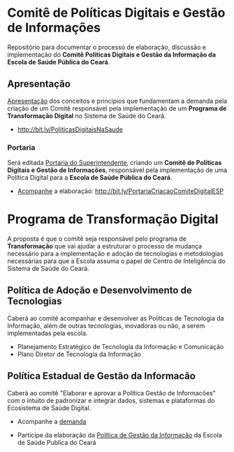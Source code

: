 # Comitê de Políticas Digitais e Gestão de Informações
Repositório para documentar o processo de elaboração, discussão e implementação do **Comitê Políticas Digitais e Gestão da Informação da Escola de Saúde Pública do Ceará**.


## Apresentação
[Apresentação](http://bit.ly/PoliticasDigitaisNaSaude) dos conceitos e princípios que fundamentam a demanda pela criação de um Comitê responsável pela implementação de um **Programa de Transformação Digital** no Sistema de Saúde do Ceará.

- http://bit.ly/PoliticasDigitaisNaSaude


### Portaria
Será editada [Portaria do Superintendente](PortariaDeCriacaoDoComite.md), criando um **Comitê de Políticas Digitais e Gestão de Informações**, responsável pela implementação de uma Política Digital para a **Escola de Saúde Pública do Ceará**.

- [Acompanhe](https://github.com/EscolaDeSaudePublica/ComiteDePoliticasDigitais/issues/1) a elaboração: http://bit.ly/PortariaCriacaoComiteDigitalESP


# Programa de Transformação Digital
A proposta é que o comitê seja responsável pelo programa de **Transformação** que vai ajudar a estruturar o processo de mudança necessário para a implementação e adoção de tecnologias e metodologias necessárias para que a Escola assuma o papel de Centro de Inteligência do Sistema de Saúde do Ceará.

## Política de Adoção e Desenvolvimento de Tecnologias

Caberá ao comitê acompanhar e desenvolver as Políticas de Tecnologia da Informação, além de outras tecnologias, inovadoras ou não, a serem implementadas pela escola.

- Planejamento Estratégico de Tecnologia da Informação e Comunicação
- Plano Diretor de Tecnologia da Informação

## Política Estadual de Gestão da Informacão

Caberá ao comitê "Elaborar e aprovar a Política Gestão de Informacões" com o intuito de padronizar e integrar dados, sistemas e plataformas do Ecosistema de Saúde Digital.

- Acompanhe a [demanda](https://github.com/EscolaDeSaudePublica/ComiteDePoliticasDigitais/issues/3)

- Participe da elaboração da [Política de Gestão da Informacão](PoliticaEstadualDeGestaoDaInformacao.md) da Escola de Saúde Publica do Ceará

